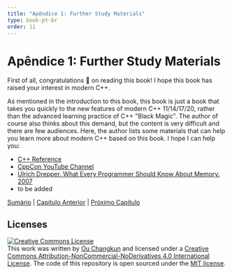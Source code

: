 ```yaml
---
title: "Apêndice 1: Further Study Materials"
type: book-pt-br
order: 11
---
```


# Apêndice 1: Further Study Materials

First of all, congratulations 🎉 on reading this book! I hope this book has raised your interest in modern C++.

As mentioned in the introduction to this book, this book is just a book that takes you quickly to the new features of modern C++ 11/14/17/20, rather than the advanced learning practice of C++ "Black Magic". The author of course also thinks about this demand, but the content is very difficult and there are few audiences. Here, the author lists some materials that can help you learn more about modern C++ based on this book. I hope I can help you:

- [C++ Reference](http://en.cppreference.com/w)
- [CppCon YouTube Channel](https://www.youtube.com/user/CppCon/videos)
- [Ulrich Drepper. What Every Programmer Should Know About Memory. 2007](https://people.freebsd.org/~lstewart/articles/cpumemory.pdf)
- to be added

[Sumário](./toc.md) | [Capítulo Anterior](./10-cpp20.md) | [Próximo Capítulo](./appendix2.md)

## Licenses

<a rel="license" href="http://creativecommons.org/licenses/by-nc-nd/4.0/"><img alt="Creative Commons License" style="border-width:0" src="https://i.creativecommons.org/l/by-nc-nd/4.0/88x31.png" /></a><br />This work was written by [Ou Changkun](https://changkun.de) and licensed under a <a rel="license" href="http://creativecommons.org/licenses/by-nc-nd/4.0/">Creative Commons Attribution-NonCommercial-NoDerivatives 4.0 International License</a>. The code of this repository is open sourced under the [MIT license](../../LICENSE).
